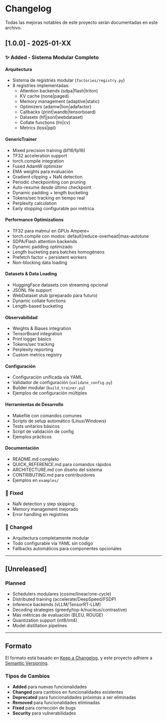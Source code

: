 # Changelog

Todas las mejoras notables de este proyecto serán documentadas en este archivo.

## [1.0.0] - 2025-01-XX

### ✨ Added - Sistema Modular Completo

#### Arquitectura
- Sistema de registries modular (`factories/registry.py`)
- 8 registries implementadas:
  - Attention backends (sdpa|flash|triton)
  - KV cache (none|paged)
  - Memory management (adaptive|static)
  - Optimizers (adamw|lion|adafactor)
  - Callbacks (print|wandb|tensorboard)
  - Datasets (hf|jsonl|webdataset)
  - Collate functions (lm|cv)
  - Metrics (loss|ppl)

#### GenericTrainer
- Mixed precision training (bf16/fp16)
- TF32 acceleration support
- torch.compile integration
- Fused AdamW optimizer
- EMA weights para evaluación
- Gradient clipping + NaN detection
- Periodic checkpointing con pruning
- Auto-resume desde último checkpoint
- Dynamic padding + length bucketing
- Tokens/sec tracking en tiempo real
- Perplexity calculation
- Early stopping configurable por métrica

#### Performance Optimizations
- TF32 para matmul en GPUs Ampere+
- torch.compile con modos: default|reduce-overhead|max-autotune
- SDPA/Flash attention backends
- Dynamic padding optimizado
- Length bucketing para batches homogéneos
- Prefetch factor + persistent workers
- Non-blocking data loading

#### Datasets & Data Loading
- HuggingFace datasets con streaming opcional
- JSONL file support
- WebDataset stub (preparado para futuro)
- Dynamic collate functions
- Length-based bucketing

#### Observabilidad
- Weights & Biases integration
- TensorBoard integration
- Print logger básico
- Tokens/sec tracking
- Perplexity reporting
- Custom metrics registry

#### Configuración
- Configuración unificada vía YAML
- Validador de configuración (`validate_config.py`)
- Builder modular (`build_trainer.py`)
- Ejemplos de configuración múltiples

#### Herramientas de Desarrollo
- Makefile con comandos comunes
- Scripts de setup automático (Linux/Windows)
- Tests unitarios básicos
- Script de validación de config
- Ejemplos prácticos

#### Documentación
- README.md completo
- QUICK_REFERENCE.md para comandos rápidos
- ARCHITECTURE.md con diseño del sistema
- CONTRIBUTING.md para contribuidores
- Ejemplos en `examples/`

### 🔧 Fixed
- NaN detection y step skipping
- Memory management mejorado
- Error handling en registries

### 📝 Changed
- Arquitectura completamente modular
- Todo configurable vía YAML sin código
- Fallbacks automáticos para componentes opcionales

---

## [Unreleased]

### Planned
- Schedulers modulares (cosine/linear/one-cycle)
- Distributed training (accelerate/DeepSpeed/FSDP)
- Inference backends (vLLM/TensorRT-LLM)
- Decoding strategies (greedy/top-k/nucleus/contrastive)
- Más métricas de evaluación (BLEU, ROUGE)
- Quantization support (int8/int4)
- Model distillation pipelines

---

## Formato

El formato está basado en [Keep a Changelog](https://keepachangelog.com/es-ES/1.0.0/),
y este proyecto adhiere a [Semantic Versioning](https://semver.org/lang/es/).

### Tipos de Cambios
- **Added** para nuevas funcionalidades
- **Changed** para cambios en funcionalidades existentes
- **Deprecated** para funcionalidades próximas a ser eliminadas
- **Removed** para funcionalidades eliminadas
- **Fixed** para corrección de bugs
- **Security** para vulnerabilidades


